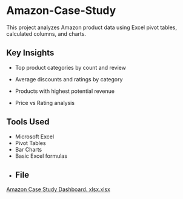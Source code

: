 # Amazon-Case-Study
This project analyzes Amazon product data using Excel pivot tables, calculated columns, and charts.
## Key Insights
- Top product categories by count and review
- Average discounts and ratings by category
- Products with highest potential revenue

- Price vs Rating analysis
 ## Tools Used
- Microsoft Excel
- Pivot Tables
- Bar Charts
- Basic Excel formulas
- ## File
[Amazon Case Study Dashboard. xlsx.xlsx](https://github.com/user-attachments/files/21007544/Amazon.Case.Study.Dashboard.xlsx.xlsx)
  
